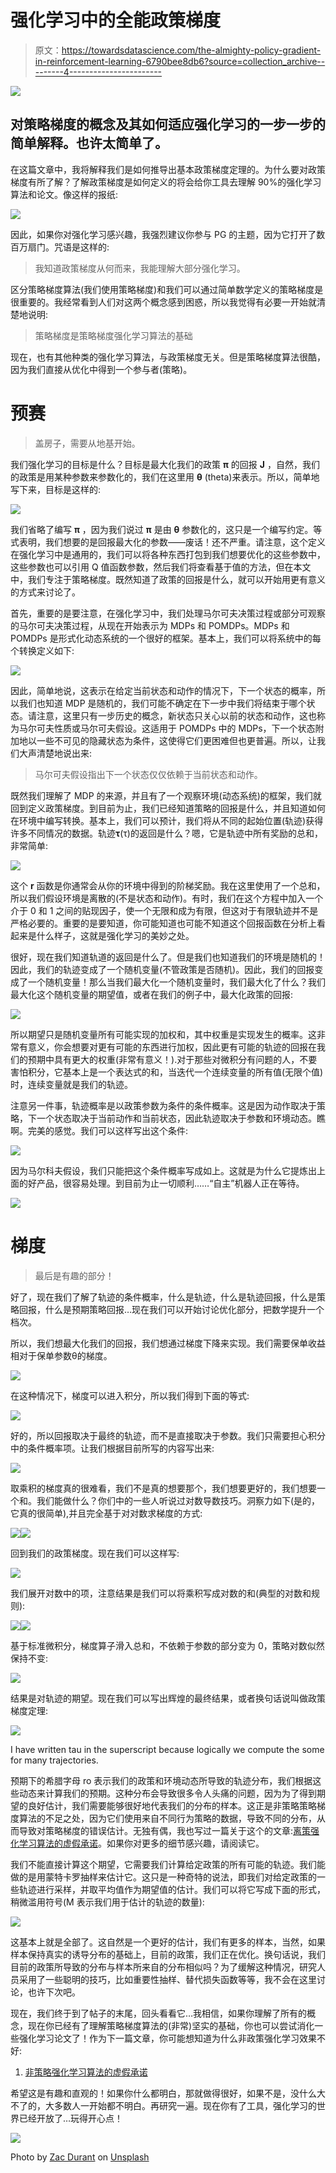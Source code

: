# 强化学习中的全能政策梯度

> 原文：<https://towardsdatascience.com/the-almighty-policy-gradient-in-reinforcement-learning-6790bee8db6?source=collection_archive---------4----------------------->

![](img/9aa58bc6064a5c04cbb10e3b8281ff38.png)

## 对策略梯度的概念及其如何适应强化学习的一步一步的简单解释。也许太简单了。

在这篇文章中，我将解释我们是如何推导出基本政策梯度定理的。为什么要对政策梯度有所了解？了解政策梯度是如何定义的将会给你工具去理解 90%的强化学习算法和论文。像这样的报纸:

![](img/19966d52a3065a322af9ce6a5429d570.png)

因此，如果你对强化学习感兴趣，我强烈建议你参与 PG 的主题，因为它打开了数百万扇门。咒语是这样的:

> 我知道政策梯度从何而来，我能理解大部分强化学习。

区分策略梯度算法(我们使用策略梯度)和我们可以通过简单数学定义的策略梯度是很重要的。我经常看到人们对这两个概念感到困惑，所以我觉得有必要一开始就清楚地说明:

> 策略梯度是策略梯度强化学习算法的基础

现在，也有其他种类的强化学习算法，与政策梯度无关。但是策略梯度算法很酷，因为我们直接从优化中得到一个参与者(策略)。

# 预赛

> 盖房子，需要从地基开始。

我们强化学习的目标是什么？目标是最大化我们的政策 **π** 的回报 **J** ，自然，我们的政策是用某种参数来参数化的，我们在这里用 **θ** (theta)来表示。所以，简单地写下来，目标是这样的:

![](img/8c7334008f06ac7333f8707bf4816032.png)

我们省略了编写 **π** ，因为我们说过 **π** 是由 **θ** 参数化的，这只是一个编写约定。等式表明，我们想要的是回报最大化的参数——废话！还不严重。请注意，这个定义在强化学习中是通用的，我们可以将各种东西打包到我们想要优化的这些参数中，这些参数也可以引用 Q 值函数参数，然后我们将查看基于值的方法，但在本文中，我们专注于策略梯度。既然知道了政策的回报是什么，就可以开始用更有意义的方式来讨论了。

首先，重要的是要注意，在强化学习中，我们处理马尔可夫决策过程或部分可观察的马尔可夫决策过程，从现在开始表示为 MDPs 和 POMDPs。MDPs 和 POMDPs 是形式化动态系统的一个很好的框架。基本上，我们可以将系统中的每个转换定义如下:

![](img/ffeddff60081dab815ca1f3a57a6e2a2.png)

因此，简单地说，这表示在给定当前状态和动作的情况下，下一个状态的概率，所以我们也知道 MDP 是随机的，我们可能不确定在下一步中我们将结束于哪个状态。请注意，这里只有一步历史的概念，新状态只关心以前的状态和动作，这也称为马尔可夫性质或马尔可夫假设。这适用于 POMDPs 中的 MDPs，下一个状态附加地以一些不可见的隐藏状态为条件，这使得它们更困难但也更普遍。所以，让我们大声清楚地说出来:

> 马尔可夫假设指出下一个状态仅仅依赖于当前状态和动作。

既然我们理解了 MDP 的来源，并且有了一个观察环境(动态系统)的框架，我们就回到定义政策梯度。到目前为止，我们已经知道策略的回报是什么，并且知道如何在环境中编写转换。基本上，我们可以预计，我们将从不同的起始位置(轨迹)获得许多不同情况的数据。轨迹**τ**(τ)的返回是什么？嗯，它是轨迹中所有奖励的总和，非常简单:

![](img/b52ac0329c6a55c6dba5000c041aaa5d.png)

这个 **r** 函数是你通常会从你的环境中得到的阶梯奖励。我在这里使用了一个总和，所以我们假设环境是离散的(不是状态和动作)。有时，我们在这个方程中加入一个介于 0 和 1 之间的贴现因子，使一个无限和成为有限，但这对于有限轨迹并不是严格必要的。重要的是要知道，你可能知道也可能不知道这个回报函数在分析上看起来是什么样子，这就是强化学习的美妙之处。

很好，现在我们知道轨道的返回是什么了。但是我们也知道我们的环境是随机的！因此，我们的轨迹变成了一个随机变量(不管政策是否随机)。因此，我们的回报变成了一个随机变量！那么当我们最大化一个随机变量时，我们最大化了什么？我们最大化这个随机变量的期望值，或者在我们的例子中，最大化政策的回报:

![](img/9a8a8afbb46dad468a7d6e3c1c0b50fa.png)

所以期望只是随机变量所有可能实现的加权和，其中权重是实现发生的概率。这非常有意义，你会想要对更有可能的东西进行加权，因此更有可能的轨迹的回报在我们的预期中具有更大的权重(非常有意义！).对于那些对微积分有问题的人，不要害怕积分，它基本上是一个表达式的和，当迭代一个连续变量的所有值(无限个值)时，连续变量就是我们的轨迹。

注意另一件事，轨迹概率是以政策参数为条件的条件概率。这是因为动作取决于策略，下一个状态取决于当前动作和当前状态，因此轨迹取决于参数和环境动态。瞧啊。完美的感觉。我们可以这样写出这个条件:

![](img/5aedc61f07610e4c4680a8e17f4f0d0c.png)

因为马尔科夫假设，我们只能把这个条件概率写成如上。这就是为什么它提炼出上面的好产品，很容易处理。到目前为止一切顺利……“自主”机器人正在等待。

![](img/25dc8ae8630a3caa2e704e357c5a1960.png)

# 梯度

> 最后是有趣的部分！

好了，现在我们了解了轨迹的条件概率，什么是轨迹，什么是轨迹回报，什么是策略回报，什么是预期策略回报…现在我们可以开始讨论优化部分，把数学提升一个档次。

所以，我们想最大化我们的回报，我们想通过梯度下降来实现。我们需要保单收益相对于保单参数θ的梯度。

![](img/05191c31215c71a691cb28b92b5bf749.png)

在这种情况下，梯度可以进入积分，所以我们得到下面的等式:

![](img/1c8f267545273ac23e5b78f6b3331d51.png)

好的，所以回报取决于最终的轨迹，而不是直接取决于参数。我们只需要担心积分中的条件概率项。让我们根据目前所写的内容写出来:

![](img/bea825511461820e2c706cc8f24690e8.png)

取乘积的梯度真的很难看，我们不是真的想要那个，我们想要更好的，我们想要一个和。我们能做什么？你们中的一些人听说过对数导数技巧。洞察力如下(是的，它真的很简单),并且完全基于对对数求梯度的方式:

![](img/0b32929e4ad391fe3121a1478943ea06.png)![](img/83872e439081ffd21f815764c76f5d30.png)

回到我们的政策梯度。现在我们可以这样写:

![](img/8fea204579aa761b44daa091cb2b84b9.png)

我们展开对数中的项，注意结果是我们可以将乘积写成对数的和(典型的对数和规则):

![](img/88ca81b8457c0e4112dd79fa5d6edd69.png)![](img/e805f21c185498490c5216ae2d366a5c.png)

基于标准微积分，梯度算子滑入总和，不依赖于参数的部分变为 0，策略对数似然保持不变:

![](img/592ddd9a0fb9ae3200b0316b73fa749f.png)

结果是对轨迹的期望。现在我们可以写出辉煌的最终结果，或者换句话说叫做政策梯度定理:

![](img/feffa5d3dafc740d0920effb19450980.png)

I have written tau in the superscript because logically we compute the some for many trajectories.

预期下的希腊字母 ro 表示我们的政策和环境动态所导致的轨迹分布，我们根据这些动态来计算我们的预期。这种分布会导致很多令人头痛的问题，因为为了得到期望的良好估计，我们需要能够很好地代表我们的分布的样本。这正是非策略策略梯度算法的不足之处，因为它们使用来自不同行为策略的数据，导致不同的分布，从而导致对策略梯度的错误估计。无独有偶，我也写过一篇关于这个的文章:[离策强化学习算法的虚假承诺](/the-false-promise-of-off-policy-reinforcement-learning-algorithms-c56db1b4c79a)。如果你对更多的细节感兴趣，请阅读它。

我们不能直接计算这个期望，它需要我们计算给定政策的所有可能的轨迹。我们能做的是用蒙特卡罗抽样来估计它。这只是一种奇特的说法，即我们对给定政策的一些轨迹进行采样，并取平均值作为期望值的估计。我们可以将它写成下面的形式，稍微滥用符号(M 表示我们用于估计的轨迹的数量):

![](img/9d5a539cb4b95ff13abebf013a89d590.png)

这基本上就是全部了。这自然是一个更好的估计，我们有更多的样本，当然，如果样本保持真实的诱导分布的基础上，目前的政策，我们正在优化。换句话说，我们目前的政策所导致的分布与样本所来自的分布相似吗？为了缓解这种情况，研究人员采用了一些聪明的技巧，比如重要性抽样、替代损失函数等等，我不会在这里讨论，也许下次吧。

现在，我们终于到了帖子的末尾，回头看看它…我相信，如果你理解了所有的概念，现在你已经有了理解策略梯度算法的(非常)坚实的基础，你也可以尝试消化一些强化学习论文了！作为下一篇文章，你可能想知道为什么非政策强化学习效果不好:

1.  [非策略强化学习算法的虚假承诺](/the-false-promise-of-off-policy-reinforcement-learning-algorithms-c56db1b4c79a)

希望这是有趣和直观的！如果你什么都明白，那就做得很好，如果不是，没什么大不了的，大多数人一开始都不明白。再研究一遍。现在你有了工具，强化学习的世界已经开放了…玩得开心点！

![](img/deee620a41e97a7ef27277ad4e5fd0f6.png)

Photo by [Zac Durant](https://unsplash.com/@zacdurant?utm_source=medium&utm_medium=referral) on [Unsplash](https://unsplash.com?utm_source=medium&utm_medium=referral)
